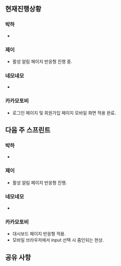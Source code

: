## 현재진행상황
### 박하
- 
### 제이
- 활성 알림 페이지 반응형 진행 중.
### 네모네모
- 
### 카카모토비
- 로그인 페이지 및 회원가입 페이지 모바일 화면 적용 완료.

## 다음 주 스프린트
### 박하
- 
### 제이
- 활성 알림 페이지 반응형 진행.
### 네모네모
- 
### 카카모토비
- 대시보드 페이지 반응형 적용.
- 모바일 브라우저에서 input 선택 시 줌인되는 현상.

## 공유 사항
